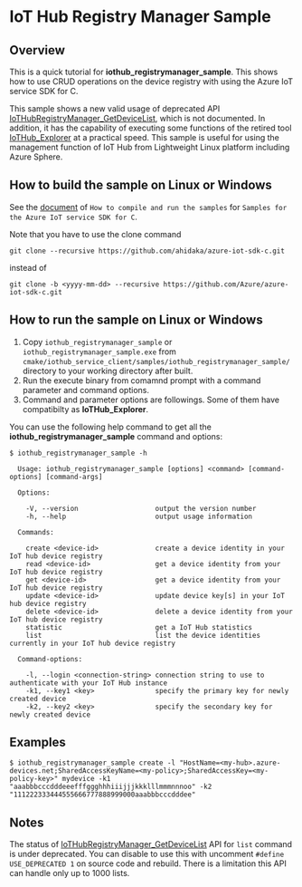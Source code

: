 # IoT Hub Registry Manager Sample

## Overview
<a name="Overview"/>

This is a quick tutorial for **iothub_registrymanager_sample**.
This shows how to use CRUD operations on the device registry with using the Azure IoT service SDK for C.

This sample shows a new valid usage of deprecated API [IoTHubRegistryManager_GetDeviceList][IoTHubRegistryManager_GetDeviceList-link], which is not documented. In addition, it has the capability of executing some functions of the retired tool [IoTHub_Explorer][iothub-explorer-link] at a practical speed.
This sample is useful for using the management function of IoT Hub from Lightweight Linux platform including Azure Sphere.

## How to build the sample on Linux or Windows
<a name="Build"/>

See the [document][up-link] of ``How to compile and run the samples`` for ``Samples for the Azure IoT service SDK for C``.

Note that you have to use the clone command
```
git clone --recursive https://github.com/ahidaka/azure-iot-sdk-c.git
```
instead of 
```
git clone -b <yyyy-mm-dd> --recursive https://github.com/Azure/azure-iot-sdk-c.git
```


## How to run the sample on Linux or Windows
<a name="Run"/>

1. Copy `iothub_registrymanager_sample` or `iothub_registrymanager_sample.exe` from `cmake/iothub_service_client/samples/iothub_registrymanager_sample/` directory to your working directory after built.
2. Run the execute binary from comamnd prompt with a command parameter and command options.
3. Command and parameter options are followings. Some of them have compatibilty as **IoTHub_Explorer**.

You can use the following help command to get all the **iothub_registrymanager_sample** command and options:

```shell
$ iothub_registrymanager_sample -h

  Usage: iothub_registrymanager_sample [options] <command> [command-options] [command-args]

  Options:

    -V, --version                   output the version number
    -h, --help                      output usage information

  Commands:

    create <device-id>              create a device identity in your IoT hub device registry
    read <device-id>                get a device identity from your IoT hub device registry
    get <device-id>                 get a device identity from your IoT hub device registry
    update <device-id>              update device key[s] in your IoT hub device registry
    delete <device-id>              delete a device identity from your IoT hub device registry
    statistic                       get a IoT Hub statistics
    list                            list the device identities currently in your IoT hub device registry

  Command-options:

    -l, --login <connection-string> connection string to use to authenticate with your IoT Hub instance
    -k1, --key1 <key>               specify the primary key for newly created device
    -k2, --key2 <key>               specify the secondary key for newly created device
```
## Examples
<a name="Examples"/>

```shell
$ iothub_registrymanager_sample create -l "HostName=<my-hub>.azure-devices.net;SharedAccessKeyName=<my-policy>;SharedAccessKey=<my-policy-key>" mydevice -k1 "aaabbbcccdddeeefffggghhhiiijjjkkklllmmmnnnoo" -k2 "111222333444555666777888999000aaabbbcccdddee"
```
## Notes
<a name="Notes"/>

The status of [IoTHubRegistryManager_GetDeviceList][IoTHubRegistryManager_GetDeviceList-link] API for `list` command
is under deprecated. You can disable to use this with uncomment `#define USE_DEPRECATED 1` on source code and rebuild. There is a limitation this API can handle only up to 1000 lists. 

<a name="Notes"/>

[root-link]: https://github.com/Azure/azure-iot-sdk-c
[source-code-link]: ../../src
[iothub-explorer-link]: https://github.com/Azure/iothub-explorer
[up-link]: .. 
[IoTHubRegistryManager_GetDeviceList-link]:
https://github.com/Azure/azure-iot-sdk-c/blob/master/iothub_service_client/devdoc/requirement_docs/iothubserviceclient_registrymanager_requirements.md#iothubregistrymanager_getdevicelist-deprecated